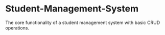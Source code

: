 # Student-Management-System
The core functionality of a student management system with basic CRUD operations. 
